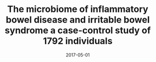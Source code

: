 ---
title: "The microbiome of inflammatory bowel disease and irritable bowel syndrome a case-control study of 1792 individuals"
collection: Poster
type: "Poster presentation"
permalink: /talks/2017_Nij
venue: "Radboud New Frontiers Symposium on Microbiome"
date: 2017-05-01
location: "Nijmengen, The Netherlands"
---